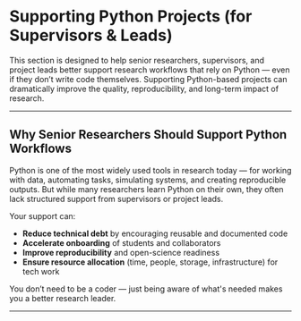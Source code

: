 # Supporting Python Projects (for Supervisors & Leads)

This section is designed to help senior researchers, supervisors, and project leads better support research workflows that rely on Python — even if they don’t write code themselves. Supporting Python-based projects can dramatically improve the quality, reproducibility, and long-term impact of research.

---

## Why Senior Researchers Should Support Python Workflows

Python is one of the most widely used tools in research today — for working with data, automating tasks, simulating systems, and creating reproducible outputs. But while many researchers learn Python on their own, they often lack structured support from supervisors or project leads.

Your support can:
- **Reduce technical debt** by encouraging reusable and documented code
- **Accelerate onboarding** of students and collaborators
- **Improve reproducibility** and open-science readiness
- **Ensure resource allocation** (time, people, storage, infrastructure) for tech work

You don’t need to be a coder — just being aware of what's needed makes you a better research leader.

---
